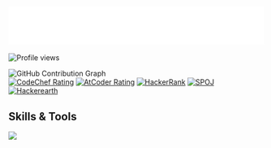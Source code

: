 <p align="center">
  <img src="https://raw.githubusercontent.com/pritamundhe/pritamundhe/main/name.svg" alt="Pritam M." />
</p>

<!-- Komarev profile views -->
![Profile views](https://komarev.com/ghpvc/?username=pritamundhe&label=Profile%20Views&color=0e75b6&style=flat)


![GitHub Contribution Graph](https://github-readme-activity-graph.vercel.app/graph?username=pritamundhe&theme=tokyo-night)  
[![CodeChef Rating](https://img.shields.io/badge/CodeChef-pritamundhe-orange)](https://www.codechef.com/users/pritamundhe)
[![AtCoder Rating](https://img.shields.io/badge/AtCoder-pritamundhe-6f42c1)](https://atcoder.jp/users/pritamundhe)
[![HackerRank](https://img.shields.io/badge/HackerRank-pritamundhe-2ea44f)](https://www.hackerrank.com/pritamundhe)
[![SPOJ](https://img.shields.io/badge/SPOJ-pritamundhe-0078d7)](https://www.spoj.com/users/pritamundhe)
[![Hackerearth](https://img.shields.io/badge/Leetcode-pritamundhe-blue)](https://www.leetcode.com/@pritamundhe)


## Skills & Tools  
<p align="left">
  <img src="https://skillicons.dev/icons?i=cpp,python,js,react,reactnative,nodejs,express,mongodb,tailwind,git,linux" />
</p>
